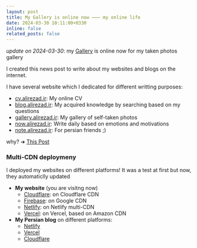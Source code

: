 ```yaml
---
layout: post
title: My Gallery is online now ⸺ my online life
date: 2024-03-30 10:11:00+0330
inline: false
related_posts: false
---
```


_update on 2024-03-30_: my [Gallery](https://gallery.alirezad.ir) is online now for my taken photos gallery

I created this news post to write about my websites and blogs on the internet.

I have several website which I dedicated for different writting purposes:
- [cv.alirezad.ir](https://cv.alirezad.ir): My online CV
- [blog.alirezad.ir](https://blog.alirezad.ir/): My acquired knowledge by searching based on my questions
- [gallery.alirezad.ir](https://gallery.alirezad.ir): My gallery of self-taken photos
- [now.alirezad.ir](https://now.alirezad.ir): Write daily based on emotions and motivations
- [note.alirezad.ir](https://note.alirezad.ir): For persian friends ;)

why?  ➜  [This Post](https://alirezad.ir/blog/2022/the-idea-behind-my-blog/)


### Multi-CDN deploymeny

I deployed my websites on different platforms! It was a test at first but now, they automaticlly updated

- **My website** (you are visitng now)
  - [Cloudflare](https://alireza.pages.dev): on Cloudflare CDN
  - [Firebase](https://alireza-acca7.web.app): on Google CDN
  - [Netlify](https://alirezaa.netlify.app): on Netlify multi-CDN
  - [Vercel](https://alirezaa.vercel.app): on Vercel, based on Amazon CDN
- **My Persian blog** on different platforms:
  - [Netlify](https://nevise.netlify.app)
  - [Vercel](https://nevise.vercel.app)
  - [Cloudflare](https://nevise.pages.dev)
